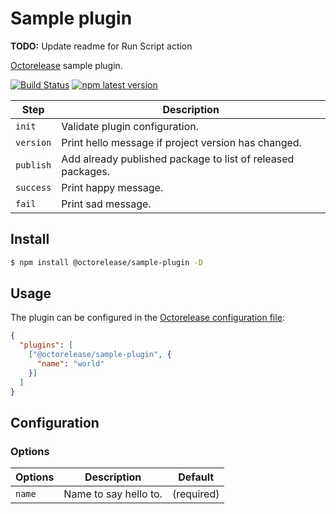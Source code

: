 # Sample plugin

**TODO:** Update readme for Run Script action

[Octorelease](https://github.com/octorelease/octorelease) sample plugin.

[![Build Status](https://github.com/octorelease/sample-plugin/workflows/Test/badge.svg)](https://github.com/octorelease/sample-plugin/actions?query=workflow%3ATest+branch%3Amaster)
[![npm latest version](https://img.shields.io/npm/v/@octorelease/sample-plugin/latest.svg)](https://www.npmjs.com/package/@octorelease/sample-plugin)
<!-- [![npm next version](https://img.shields.io/npm/v/@octorelease/sample-plugin/next.svg)](https://www.npmjs.com/package/@octorelease/sample-plugin) -->

| Step | Description |
|------|-------------|
| `init` | Validate plugin configuration. |
| `version` | Print hello message if project version has changed. |
| `publish` | Add already published package to list of released packages. |
| `success` | Print happy message. |
| `fail` | Print sad message. |

## Install

```bash
$ npm install @octorelease/sample-plugin -D
```

## Usage

The plugin can be configured in the [Octorelease configuration file](https://github.com/octorelease/octorelease/blob/master/docs/usage.md#configuration):

```json
{
  "plugins": [
    ["@octorelease/sample-plugin", {
      "name": "world"
    }]
  ]
}
```

## Configuration

### Options

| Options | Description | Default |
| ------- | ----------- | ------- |
| `name`  | Name to say hello to. | (required) |
